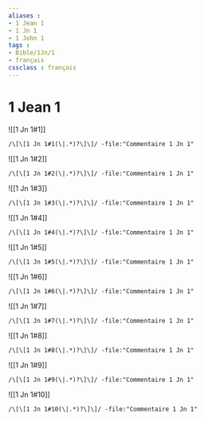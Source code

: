 ```yaml
---
aliases : 
- 1 Jean 1
- 1 Jn 1
- 1 John 1
tags : 
- Bible/1Jn/1
- français
cssclass : français
---
```


# 1 Jean 1

![[1 Jn 1#1]]

```query
/\[\[1 Jn 1#1(\|.*)?\]\]/ -file:"Commentaire 1 Jn 1"
```

![[1 Jn 1#2]]

```query
/\[\[1 Jn 1#2(\|.*)?\]\]/ -file:"Commentaire 1 Jn 1"
```

![[1 Jn 1#3]]

```query
/\[\[1 Jn 1#3(\|.*)?\]\]/ -file:"Commentaire 1 Jn 1"
```

![[1 Jn 1#4]]

```query
/\[\[1 Jn 1#4(\|.*)?\]\]/ -file:"Commentaire 1 Jn 1"
```

![[1 Jn 1#5]]

```query
/\[\[1 Jn 1#5(\|.*)?\]\]/ -file:"Commentaire 1 Jn 1"
```

![[1 Jn 1#6]]

```query
/\[\[1 Jn 1#6(\|.*)?\]\]/ -file:"Commentaire 1 Jn 1"
```

![[1 Jn 1#7]]

```query
/\[\[1 Jn 1#7(\|.*)?\]\]/ -file:"Commentaire 1 Jn 1"
```

![[1 Jn 1#8]]

```query
/\[\[1 Jn 1#8(\|.*)?\]\]/ -file:"Commentaire 1 Jn 1"
```

![[1 Jn 1#9]]

```query
/\[\[1 Jn 1#9(\|.*)?\]\]/ -file:"Commentaire 1 Jn 1"
```

![[1 Jn 1#10]]

```query
/\[\[1 Jn 1#10(\|.*)?\]\]/ -file:"Commentaire 1 Jn 1"
```

